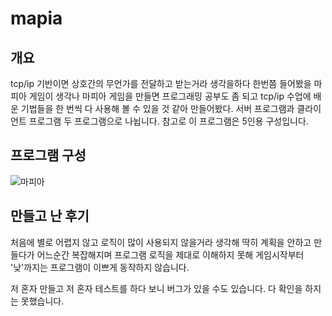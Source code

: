# mapia

## 개요
tcp/ip 기반이면 상호간의 무언가를 전달하고 받는거라 생각을하다
한번쯤 들어봤을 마피아 게임이 생각나 마피아 게임을 만들면 프로그래밍 공부도 좀 되고
tcp/ip 수업에 배운 기법들을 한 번씩 다 사용해 볼 수 있을 것 같아 만들어봤다.
서버 프로그램과 클라이언트 프로그램 두 프로그램으로 나뉩니다.
참고로 이 프로그램은 5인용 구성입니다.

## 프로그램 구성
![마피아](https://user-images.githubusercontent.com/74966550/173717646-b7453310-adbc-4317-a5db-86e9a5e10613.png)

## 만들고 난 후기
처음에 별로 어렵지 않고 로직이 많이 사용되지 않을거라 생각해
딱히 계획을 안하고 만들다가 어느순간 복잡해지며 프로그램 로직을 제대로 이해하지 못해 게임시작부터 '낮'까지는 프로그램이
이쁘게 동작하지 않습니다.

저 혼자 만들고 저 혼자 테스트를 하다 보니 버그가 있을 수도 있습니다.
다 확인을 하지는 못했습니다.
